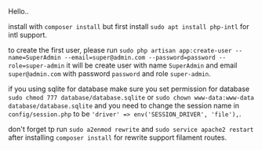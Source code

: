 Hello..

install with `composer install` but first install `sudo apt install php-intl` for intl support.

to create the first user, please run `sudo php artisan app:create-user --name=SuperAdmin --email=super@admin.com --password=password --role=super-admin`
it will be create user with name `SuperAdmin` and email `super@admin.com` with password `password` and role `super-admin`.

if you using sqlite for database make sure you set permission for database `sudo chmod 777 database/database.sqlite` or `sudo chown www-data:www-data database/database.sqlite` and you need to change the session name in `config/session.php` to be `'driver' => env('SESSION_DRIVER', 'file'),`.

don't forget tp run `sudo a2enmod rewrite` and `sudo service apache2 restart` after installing `composer install` for rewrite support filament routes.
